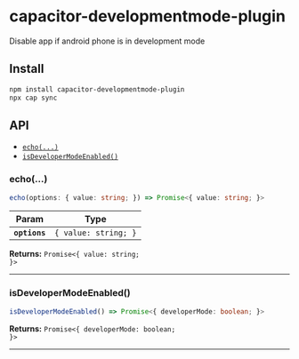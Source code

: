 # capacitor-developmentmode-plugin

Disable app if android phone is in development mode

## Install

```bash
npm install capacitor-developmentmode-plugin
npx cap sync
```

## API

<docgen-index>

* [`echo(...)`](#echo)
* [`isDeveloperModeEnabled()`](#isdevelopermodeenabled)

</docgen-index>

<docgen-api>
<!--Update the source file JSDoc comments and rerun docgen to update the docs below-->

### echo(...)

```typescript
echo(options: { value: string; }) => Promise<{ value: string; }>
```

| Param         | Type                            |
| ------------- | ------------------------------- |
| **`options`** | <code>{ value: string; }</code> |

**Returns:** <code>Promise&lt;{ value: string; }&gt;</code>

--------------------


### isDeveloperModeEnabled()

```typescript
isDeveloperModeEnabled() => Promise<{ developerMode: boolean; }>
```

**Returns:** <code>Promise&lt;{ developerMode: boolean; }&gt;</code>

--------------------

</docgen-api>

